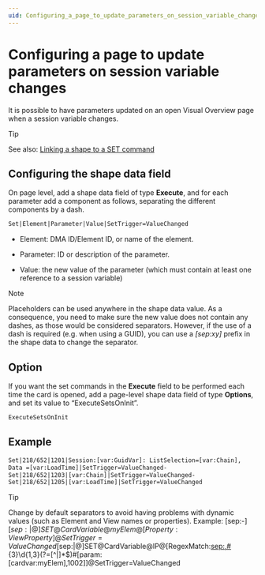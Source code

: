 ```yaml
---
uid: Configuring_a_page_to_update_parameters_on_session_variable_changes
---
```


# Configuring a page to update parameters on session variable changes

It is possible to have parameters updated on an open Visual Overview page when a session variable changes.

> [!TIP]
> See also:
> [Linking a shape to a SET command](xref:Linking_a_shape_to_a_SET_command)

## Configuring the shape data field

On page level, add a shape data field of type **Execute**, and for each parameter add a component as follows, separating the different components by a dash.

```txt
Set|Element|Parameter|Value|SetTrigger=ValueChanged
```

- Element: DMA ID/Element ID, or name of the element.

- Parameter: ID or description of the parameter.

- Value: the new value of the parameter (which must contain at least one reference to a session variable)

> [!NOTE]
> Placeholders can be used anywhere in the shape data value. As a consequence, you need to make sure the new value does not contain any dashes, as those would be considered separators. However, if the use of a dash is required (e.g. when using a GUID), you can use a *\[sep:xy\]* prefix in the shape data to change the separator.

## Option

If you want the set commands in the **Execute** field to be performed each time the card is opened, add a page-level shape data field of type **Options**, and set its value to “ExecuteSetsOnInit”.

```txt
ExecuteSetsOnInit
```

## Example

```txt
Set|218/652|1201|Session:[var:GuidVar]: ListSelection=[var:Chain],
Data =[var:LoadTime]|SetTrigger=ValueChanged-
Set|218/652|1203|[var:Chain]|SetTrigger=ValueChanged-
Set|218/652|1205|[var:LoadTime]|SetTrigger=ValueChanged
```

> [!TIP]
> Change by default separators to avoid having problems with dynamic values (such as Element and View names or properties).
> Example: [sep:-$][sep:|@]SET@CardVariable@myElem@[Property:ViewProperty]@SetTrigger=ValueChanged$[sep:|@]SET@CardVariable@IP@[RegexMatch:[sep:,#](?:\d{1,3}\.){3}\d{1,3}(?=[^|]*$)#[param:[cardvar:myElem],1002]]@SetTrigger=ValueChanged
